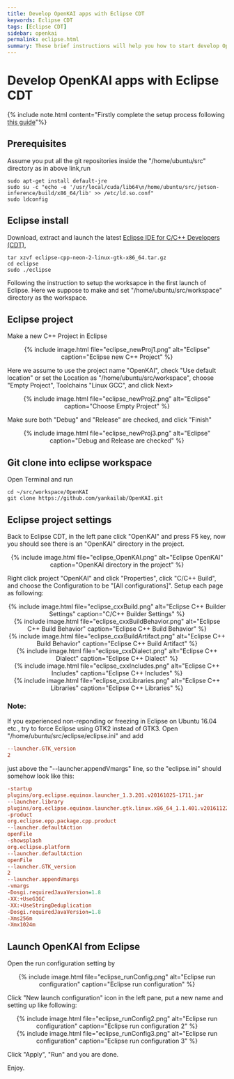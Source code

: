 ```yaml
---
title: Develop OpenKAI apps with Eclipse CDT
keywords: Eclipse CDT
tags: [Eclipse CDT]
sidebar: openkai
permalink: eclipse.html
summary: These brief instructions will help you how to start develop OpenKAI apps with Eclipse CDT systems
---
```

# Develop OpenKAI apps with Eclipse CDT

{% include note.html content="Firstly complete the setup process following [this guide](/x86build.md)"%}

## Prerequisites
Assume you put all the git repositories inside the "/home/ubuntu/src" directory as in above link,run

```shell
sudo apt-get install default-jre
sudo su -c "echo -e '/usr/local/cuda/lib64\n/home/ubuntu/src/jetson-inference/build/x86_64/lib' >> /etc/ld.so.conf"
sudo ldconfig
```

## Eclipse install
Download, extract and launch the latest [Eclipse IDE for C/C++ Developers (CDT)](http://www.eclipse.org/downloads/packages/), 

```shell
tar xzvf eclipse-cpp-neon-2-linux-gtk-x86_64.tar.gz
cd eclipse
sudo ./eclipse
```

Following the instruction to setup the worksapce in the first launch of Eclipse. Here we suppose to make and set "/home/ubuntu/src/workspace" directory as the workspace.

## Eclipse project
Make a new C++ Project in Eclipse

<div style="text-align:center">
{% include image.html file="eclipse_newProj1.png" alt="Eclipse" caption="Eclipse new C++ Project" %}
</div>

Here we assume to use the project name "OpenKAI", check "Use default location" or set the Location as "/home/ubuntu/src/workspace", choose "Empty Project", Toolchains "Linux GCC", and click Next>
<div style="text-align:center">
{% include image.html file="eclipse_newProj2.png" alt="Eclipse" caption="Choose Empty Project" %}
</div>

Make sure both "Debug" and "Release" are checked, and click "Finish"
<div style="text-align:center">
{% include image.html file="eclipse_newProj3.png" alt="Eclipse" caption="Debug and Release are checked" %}
</div>

## Git clone into eclipse workspace
Open Terminal and run
```shell
cd ~/src/workspace/OpenKAI
git clone https://github.com/yankailab/OpenKAI.git
```

## Eclipse project settings
Back to Eclipse CDT, in the left pane click "OpenKAI" and press F5 key, now you should see there is an "OpenKAI" directory in the project.

<div style="text-align:center">
{% include image.html file="eclipse_OpenKAI.png" alt="Eclipse OpenKAI" caption="OpenKAI directory in the project" %}
</div>

Right click project "OpenKAI" and click "Properties", click "C/C++ Build", and choose the Configuration to be "[All configurations]". Setup each page as following:

<div style="text-align:center">
{% include image.html file="eclipse_cxxBuild.png" alt="Eclipse C++ Builder Settings" caption="C/C++ Builder Settings" %}
</div>

<div style="text-align:center">
{% include image.html file="eclipse_cxxBuildBehavior.png" alt="Eclipse C++ Build Behavior" caption="Eclipse C++ Build Behavior" %}
</div>

<div style="text-align:center">
{% include image.html file="eclipse_cxxBuildArtifact.png" alt="Eclipse C++ Build Behavior" caption="Eclipse C++ Build Artifact" %}
</div>

<div style="text-align:center">
{% include image.html file="eclipse_cxxDialect.png" alt="Eclipse C++ Dialect" caption="Eclipse C++ Dialect" %}
</div>

<div style="text-align:center">
{% include image.html file="eclipse_cxxIncludes.png" alt="Eclipse C++ Includes" caption="Eclipse C++ Includes" %}
</div>

<div style="text-align:center">
{% include image.html file="eclipse_cxxLibraries.png" alt="Eclipse C++ Libraries" caption="Eclipse C++ Libraries" %}
</div>


### Note:
If you experienced non-reponding or freezing in Eclipse on Ubuntu 16.04 etc., try to force Eclipse using GTK2 instead of GTK3. Open "/home/ubuntu/src/eclipse/eclipse.ini" and add

```ini
--launcher.GTK_version
2
```

just above the "--launcher.appendVmargs" line, so the "eclipse.ini" should somehow look like this:

```ini
-startup
plugins/org.eclipse.equinox.launcher_1.3.201.v20161025-1711.jar
--launcher.library
plugins/org.eclipse.equinox.launcher.gtk.linux.x86_64_1.1.401.v20161122-1740
-product
org.eclipse.epp.package.cpp.product
--launcher.defaultAction
openFile
-showsplash
org.eclipse.platform
--launcher.defaultAction
openFile
--launcher.GTK_version
2
--launcher.appendVmargs
-vmargs
-Dosgi.requiredJavaVersion=1.8
-XX:+UseG1GC
-XX:+UseStringDeduplication
-Dosgi.requiredJavaVersion=1.8
-Xms256m
-Xmx1024m
```

## Launch OpenKAI from Eclipse
Open the run configuration setting by

<div style="text-align:center">
{% include image.html file="eclipse_runConfig.png" alt="Eclipse run configuration" caption="Eclipse run configuration" %}
</div>

Click "New launch configuration" icon in the left pane, put a new name and setting up like following:
<div style="text-align:center">
{% include image.html file="eclipse_runConfig2.png" alt="Eclipse run configuration" caption="Eclipse run configuration 2" %}
</div>

<div style="text-align:center">
{% include image.html file="eclipse_runConfig3.png" alt="Eclipse run configuration" caption="Eclipse run configuration 3" %}
</div>

Click "Apply", "Run" and you are done.

Enjoy.


